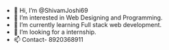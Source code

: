 - 👋 Hi, I’m @ShivamJoshi69
- 👀 I’m interested in Web Designing and Programming.
- 🌱 I’m currently learning Full stack web development.
- 💞️ I’m looking for a internship.
- 📫 Contact- 8920368911

<!---
ShivamJoshi69/ShivamJoshi69 is a ✨ special ✨ repository because its `README.md` (this file) appears on your GitHub profile.
You can click the Preview link to take a look at your changes.
--->
